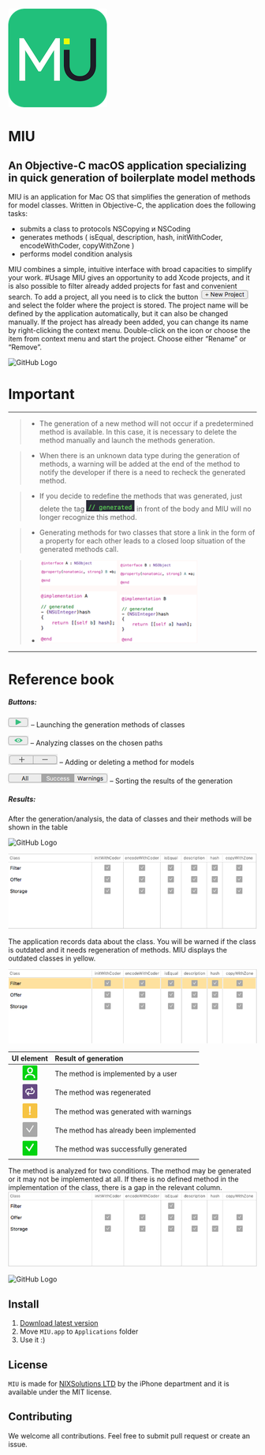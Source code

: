 ![GitHub Logo](/images/logo.png)

# MIU
## An Objective-C macOS application specializing in quick generation of boilerplate model methods

MIU is an application for Mac OS that simplifies the generation of methods for model classes. Written in Objective-C, the application does the following tasks:
- submits a class to protocols NSCopying и NSCoding
- generates methods ( isEqual, description, hash, initWithCoder, encodeWithCoder, copyWithZone )
- performs model condition analysis

MIU combines a simple, intuitive interface with broad capacities to simplify your work.
#Usage
MIU gives an opportunity to add Xcode projects, and it is also possible to filter already added projects for fast and convenient search. To add a project, all you need is to click the button ![GitHub Logo](/images/newProjectBtn.png) and select the folder where the project is stored. The project name will be defined by the application automatically, but it can also be changed manually. If the project has already been added, you can change its name by right-clicking the context menu. 
Double-click on the icon or choose the item from context menu and start the project. 
Choose either “Rename” or “Remove”.

![GitHub Logo](/images/gifs/addingProject.gif)

# Important
---

>* The generation of a new method will not occur if a predetermined method is available. In this case, it is necessary to delete the method manually and launch the methods generation. 

> * When there is an unknown data type during the generation of methods, a warning will be added at the end of the method to notify the developer if there is a need to recheck the generated method.

>* If you decide to redefine the methods that was generated, just delete the tag ![GitHub Logo](/images/generatedMark.png)  in front of the body and MIU will no longer recognize this method. 


>* Generating methods for two classes that store a link in the form of a property for each other leads to a closed loop situation of the generated methods call. 

>* ![GitHub Logo](/images/cicleMethodCallExmpl.png)
---

# Reference book

##### Buttons:
![GitHub Logo](/images/launchGeneration.png) – Launching the generation methods of classes

![GitHub Logo](/images/analyzeClasses.png) – Analyzing classes on the chosen paths 

![GitHub Logo](/images/addOrDeletePathes.png) – Adding or deleting a method for models 

![GitHub Logo](/images/sortResults.png) – Sorting the results of the generation 

##### Results:
After the generation/analysis, the data of classes and their methods will be shown in the table 

![GitHub Logo](/images/gifs/analyzingAndGenerating.gif)

![GitHub Logo](/images/afterGenerationState.png)


The application records data about the class. You will be warned if the class is outdated and it needs regeneration of methods. MIU displays the outdated classes in yellow. 

![GitHub Logo](/images/warnedAfterGeneration.png)


UI element                                              | Result of generation
:------------------------------------------------------:|:------------------------------------
![GitHub Logo](/images/supported_by_user.png)           | The method is implemented by a user 
![GitHub Logo](/images/regenerated_icon.png)            | The method was regenerated 
![GitHub Logo](/images/generate_with_warnings_icon.png) | The method was generated with warnings     
![GitHub Logo](/images/not_changed_icon.png)            | The method has already been implemented         
![GitHub Logo](/images/first_generation_icon.png)       | The method was successfully generated

The method is analyzed for two conditions. 
The method may be generated or it may not be implemented at all.
If there is no defined method in the implementation of the class, there is a gap in the relevant column. 
![GitHub Logo](/images/notDefinedMethods.png)

![GitHub Logo](/images/gifs/generating.gif)

## Install
1. [Download latest version](https://www.nixsolutions.com)
2. Move `MIU.app` to `Applications` folder
3. Use it :)

## License
`MIU` is made for [NIXSolutions LTD](https://www.nixsolutions.com) by the iPhone department and it is available under the MIT license.

## Contributing
We welcome all contributions. Feel free to submit pull request or create an issue.

